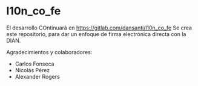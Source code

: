 # l10n_co_fe

El desarrollo COntinuará en https://gitlab.com/dansanti/l10n_co_fe
Se crea este repositorio, para dar un enfoque de firma electrónica directa con la DIAN.


 Agradecimientos y colaboradores:

 - Carlos Fonseca
 - Nicolás Pérez
 - Alexander Rogers
